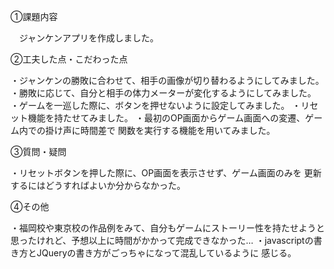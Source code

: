 ①課題内容

　ジャンケンアプリを作成しました。

②工夫した点・こだわった点

・ジャンケンの勝敗に合わせて、相手の画像が切り替わるようにしてみました。
・勝敗に応じて、自分と相手の体力メーターが変化するようにしてみました。
・ゲームを一巡した際に、ボタンを押せないように設定してみました。
・リセット機能を持たせてみました。
・最初のOP画面からゲーム画面への変遷、ゲーム内での掛け声に時間差で
関数を実行する機能を用いてみました。

③質問・疑問

・リセットボタンを押した際に、OP画面を表示させず、ゲーム画面のみを
更新するにはどうすればよいか分からなかった。

④その他

・福岡校や東京校の作品例をみて、自分もゲームにストーリー性を持たせようと
思ったけれど、予想以上に時間がかかって完成できなかった…
・javascriptの書き方とJQueryの書き方がごっちゃになって混乱しているように
感じる。
　